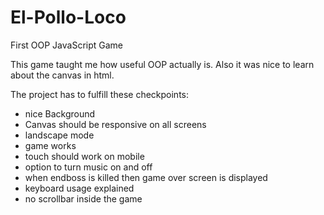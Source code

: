 # El-Pollo-Loco
First OOP JavaScript Game

This game taught me how useful OOP actually is.
Also it was nice to learn about the canvas in html.

The project has to fulfill these checkpoints:
- nice Background
- Canvas should be responsive on all screens
- landscape mode
- game works
- touch should work on mobile
- option to turn music on and off
- when endboss is killed then game over screen is displayed
- keyboard usage explained
- no scrollbar inside the game
